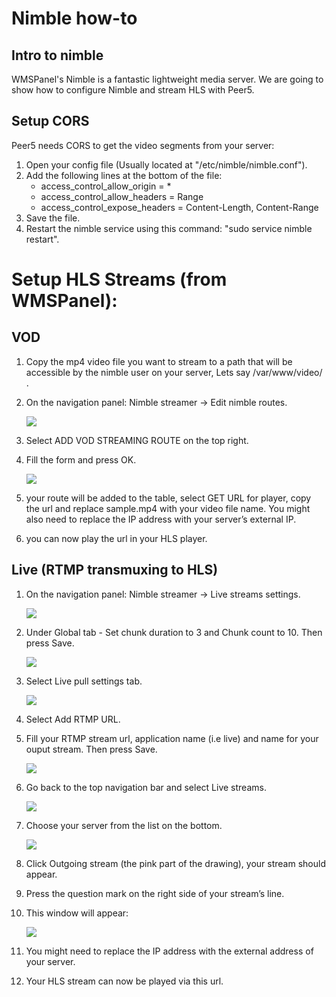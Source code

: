 # Nimble how-to

## Intro to nimble
WMSPanel's Nimble is a fantastic lightweight media server.
We are going to show how to configure Nimble and stream HLS with Peer5.




## Setup CORS 
Peer5 needs CORS to get the video segments from your server:

1. Open your config file (Usually located at "/etc/nimble/nimble.conf").
2. Add the following lines at the bottom of the file:
	+ access_control_allow_origin = *
	+ access_control_allow_headers = Range
	+ access_control_expose_headers = Content-Length, Content-Range
3. Save the file.
4. Restart the nimble service using this command: "sudo service nimble restart".



# Setup HLS Streams (from WMSPanel):




## VOD
1. Copy the mp4 video file you want to stream to a path that will be accessible by the nimble user on your server, Lets say /var/www/video/ .
2. On the navigation panel: Nimble streamer -> Edit nimble routes.




	![](https://github.com/Peer5/mkdocs-base/blob/master/docs/Guides/images/nimble/image01.png?raw=true)




3. Select ADD VOD STREAMING ROUTE on the top right.
4. Fill the form and press OK.




	![](https://github.com/Peer5/mkdocs-base/blob/master/docs/Guides/images/nimble/image00.png?raw=true)




5. your route will be added to the table, select GET URL for player, copy the url and replace sample.mp4 with your video file name. You might also need to replace the IP address with your server’s external IP.
6. you can now play the url in your HLS player.




## Live (RTMP transmuxing to HLS)

1. On the navigation panel: Nimble streamer -> Live streams settings.




	![](https://github.com/Peer5/mkdocs-base/blob/master/docs/Guides/images/nimble/image03.png?raw=true)




2. Under Global tab -  Set chunk duration to 3 and Chunk count to 10. Then press Save.




	![](https://github.com/Peer5/mkdocs-base/blob/master/docs/Guides/images/nimble/image06.png?raw=true)




3. Select Live pull settings tab.




	![](https://github.com/Peer5/mkdocs-base/blob/master/docs/Guides/images/nimble/image05.png?raw=true)




4. Select Add RTMP URL.
5. Fill your RTMP stream url, application name (i.e live) and name for your ouput stream. Then press Save.




	![](https://github.com/Peer5/mkdocs-base/blob/master/docs/Guides/images/nimble/image07.png?raw=true)




6. Go back to the top navigation bar and select Live streams.




	![](https://github.com/Peer5/mkdocs-base/blob/master/docs/Guides/images/nimble/image04.png?raw=true)




7. Choose your server from the list on the bottom.




	![](https://github.com/Peer5/mkdocs-base/blob/master/docs/Guides/images/nimble/image08.png?raw=true)




8. Click Outgoing stream (the pink part of the drawing), your stream should appear.
9. Press the question mark on the right side of your stream’s line.
10. This window will appear:




	![](https://github.com/Peer5/mkdocs-base/blob/master/docs/Guides/images/nimble/image02.png?raw=true)




11. You might need to replace the IP address with the external address of your server.
12. Your HLS stream can now be played via this url.
